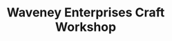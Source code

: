 ---
title: "Waveney Enterprises Craft Workshop"
url: /beccles/waveney-enterprises-craft-workshop/
shop: Andenken
---